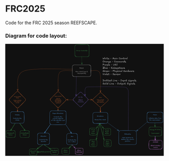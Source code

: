# FRC2025

Code for the FRC 2025 season REEFSCAPE.

### Diagram for code layout:
![Diagram for code layout](./RobotSoftwareStack.excalidraw.png)
